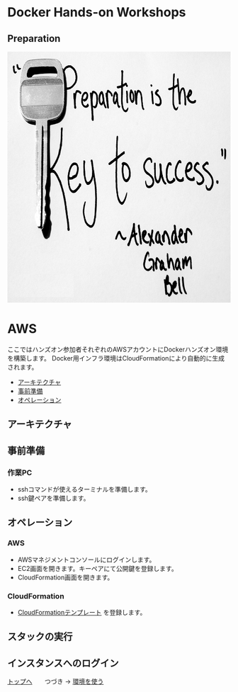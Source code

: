 # Docker Hands-on Workshops
## Preparation

<a><img src="images/preparation.jpg" width="878" height="567"></a>

AWS
================================
ここではハンズオン参加者それぞれのAWSアカウントにDockerハンズオン環境を構築します。
Docker用インフラ環境はCloudFormationにより自動的に生成されます。

- [アーキテクチャ](#アーキテクチャ)
- [事前準備](#事前準備)
- [オペレーション](#オペレーション)


## アーキテクチャ

## 事前準備

### 作業PC

- sshコマンドが使えるターミナルを準備します。
- ssh鍵ペアを準備します。

## オペレーション

### AWS

- AWSマネジメントコンソールにログインします。
- EC2画面を開きます。キーペアにて公開鍵を登録します。
- CloudFormation画面を開きます。

### CloudFormation

- [CloudFormationテンプレート](AWS.CloudFormation/Docker.yml) を登録します。

## スタックの実行
## インスタンスへのログイン

[トップへ](..)　　つづき → [環境を使う](/docker/002-UseImage/) 